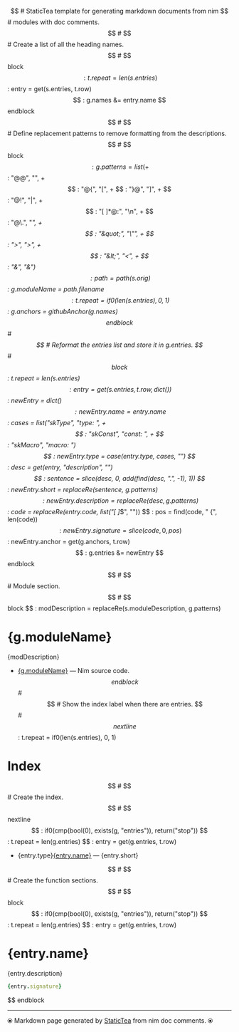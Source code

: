 $$ # StaticTea template for generating markdown documents from nim
$$ # modules with doc comments.
$$ #
$$ # Create a list of all the heading names.
$$ #
$$ block
$$ : t.repeat = len(s.entries)
$$ : entry = get(s.entries, t.row)
$$ : g.names &= entry.name
$$ endblock
$$ #
$$ # Define replacement patterns to remove formatting from the descriptions.
$$ #
$$ block
$$ : g.patterns = list( +
$$ :   "@@", "", +
$$ :   "@{", "[", +
$$ :   "}@", "]", +
$$ :   "@!", "|", +
$$ :   "[ ]*@:", "\n", +
$$ :   "@\\.", "*", +
$$ :   "&quot;", "\"", +
$$ :   "&gt;", ">", +
$$ :   "&lt;", "<", +
$$ :   "&amp;", "&")
$$ : path = path(s.orig)
$$ : g.moduleName = path.filename
$$ : t.repeat = if0(len(s.entries), 0, 1)
$$ : g.anchors = githubAnchor(g.names)
$$ endblock
$$ #
$$ # Reformat the entries list and store it in g.entries.
$$ #
$$ block
$$ : t.repeat = len(s.entries)
$$ : entry = get(s.entries, t.row, dict())
$$ : newEntry = dict()
$$ : newEntry.name = entry.name
$$ : cases = list("skType", "type: ", +
$$ :   "skConst", "const: ", +
$$ :   "skMacro", "macro: ")
$$ : newEntry.type = case(entry.type, cases, "")
$$ : desc = get(entry, "description", "")
$$ : sentence = slice(desc, 0, add(find(desc, ".", -1), 1))
$$ : newEntry.short = replaceRe(sentence, g.patterns)
$$ : newEntry.description = replaceRe(desc, g.patterns)
$$ : code = replaceRe(entry.code, list("[ ]*$", ""))
$$ : pos = find(code, " {", len(code))
$$ : newEntry.signature = slice(code, 0, pos)
$$ : newEntry.anchor = get(g.anchors, t.row)
$$ : g.entries &= newEntry
$$ endblock
$$ #
$$ # Module section.
$$ #
$$ block
$$ : modDescription = replaceRe(s.moduleDescription, g.patterns)
# {g.moduleName}

{modDescription}

* [{g.moduleName}](../src/{g.moduleName}) &mdash; Nim source code.
$$ endblock
$$ #
$$ # Show the index label when there are entries.
$$ #
$$ nextline
$$ : t.repeat = if0(len(s.entries), 0, 1)
# Index

$$ #
$$ # Create the index.
$$ #
$$ nextline
$$ : if0(cmp(bool(0), exists(g, "entries")), return("stop"))
$$ : t.repeat = len(g.entries)
$$ : entry = get(g.entries, t.row)
* {entry.type}[{entry.name}](#{entry.anchor}) &mdash; {entry.short}

$$ #
$$ # Create the function sections.
$$ #
$$ block
$$ : if0(cmp(bool(0), exists(g, "entries")), return("stop"))
$$ : t.repeat = len(g.entries)
$$ : entry = get(g.entries, t.row)
# {entry.name}

{entry.description}

```nim
{entry.signature}
```

$$ endblock

---
⦿ Markdown page generated by [StaticTea](https://github.com/flenniken/statictea/) from nim doc comments. ⦿
